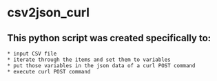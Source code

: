 # csv2json_curl

## This python script was created specifically to:
```
* input CSV file
* iterate through the items and set them to variables
* put those variables in the json data of a curl POST command
* execute curl POST command
```
